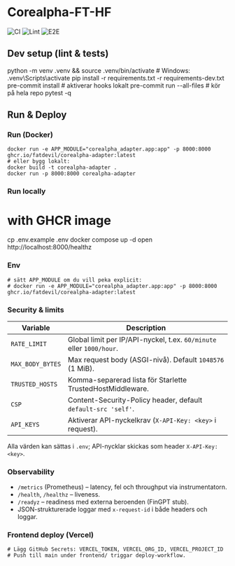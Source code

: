 # Corealpha-FT-HF

![CI](https://github.com/Fatdevil/Corealpha-FT-HF/actions/workflows/ci.yml/badge.svg)
![Lint](https://github.com/Fatdevil/Corealpha-FT-HF/actions/workflows/lint.yml/badge.svg)
![E2E](https://github.com/Fatdevil/Corealpha-FT-HF/actions/workflows/e2e-adapter.yml/badge.svg)

## Dev setup (lint & tests)
python -m venv .venv && source .venv/bin/activate  # Windows: .venv\Scripts\activate
pip install -r requirements.txt -r requirements-dev.txt
pre-commit install           # aktiverar hooks lokalt
pre-commit run --all-files   # kör på hela repo
pytest -q

## Run & Deploy

### Run (Docker)
```
docker run -e APP_MODULE="corealpha_adapter.app:app" -p 8000:8000 ghcr.io/fatdevil/corealpha-adapter:latest
# eller bygg lokalt:
docker build -t corealpha-adapter .
docker run -p 8000:8000 corealpha-adapter
```

### Run locally

# with GHCR image
cp .env.example .env
docker compose up -d
open http://localhost:8000/healthz

### Env
```
# sätt APP_MODULE om du vill peka explicit:
# docker run -e APP_MODULE="corealpha_adapter.app:app" -p 8000:8000 ghcr.io/fatdevil/corealpha-adapter:latest
```

### Security & limits

| Variable | Description |
| --- | --- |
| `RATE_LIMIT` | Global limit per IP/API-nyckel, t.ex. `60/minute` eller `1000/hour`. |
| `MAX_BODY_BYTES` | Max request body (ASGI-nivå). Default `1048576` (1 MiB). |
| `TRUSTED_HOSTS` | Komma-separerad lista för Starlette TrustedHostMiddleware. |
| `CSP` | Content-Security-Policy header, default `default-src 'self'`. |
| `API_KEYS` | Aktiverar API-nyckelkrav (`X-API-Key: <key>` i request). |

Alla värden kan sättas i `.env`; API-nycklar skickas som header `X-API-Key: <key>`.

### Observability

- `/metrics` (Prometheus) – latency, fel och throughput via instrumentatorn.
- `/health`, `/healthz` – liveness.
- `/readyz` – readiness med externa beroenden (FinGPT stub).
- JSON-strukturerade loggar med `x-request-id` i både headers och loggar.

### Frontend deploy (Vercel)
```
# Lägg GitHub Secrets: VERCEL_TOKEN, VERCEL_ORG_ID, VERCEL_PROJECT_ID
# Push till main under frontend/ triggar deploy-workflow.
```
